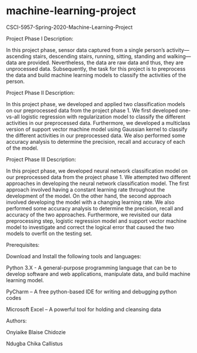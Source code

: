 # machine-learning-project
CSCI-5957-Spring-2020-Machine-Learning-Project

Project Phase I Description:

In this project phase, sensor data captured from a single person’s activity—ascending stairs, descending stairs, running, sitting, standing and walking—data are provided. Nevertheless, the data are raw data and thus, they are unprocessed data. Subsequently, the task for this project is to preprocess the data and build machine learning models to classify the activities of the person. 

Project Phase II Description:

In this project phase, we developed and applied two classification models on our preprocessed data from the project phase 1. We first developed one-vs-all logistic regression with regularization model to classify the different activities in our preprocessed data. Furthermore, we developed a multiclass version of support vector machine model using Gaussian kernel to classify the different activities in our preprocessed data. We also performed some accuracy analysis to determine the precision, recall and accuracy of each of the model.

Project Phase III Description:

In this project phase, we developed neural network classification model on our preprocessed data from the project phase 1. We attempted two different approaches in developing the neural network classification model. The first approach involved having a constant learning rate throughout the development of the model. On the other hand, the second approach involved developing the model with a changing learning rate. We also performed some accuracy analysis to determine the precision, recall and accuracy of the two approaches. Furthermore, we revisited our data preprocessing step, logistic regression model and support vector machine model to investigate and correct the logical error that caused the two models to overfit on the testing set.


Prerequisites:

Download and Install the following tools and languages:

Python 3.X - A general-purpose programming language that can be to develop software and web applications, manipulate data, and build machine learning model.

PyCharm – A free python-based IDE for writing and debugging python codes

Microsoft Excel – A powerful tool for holding and cleansing data


Authors:

Onyiaike Blaise Chidozie

Ndugba Chika Callistus


